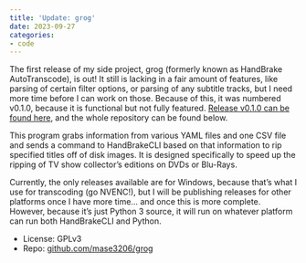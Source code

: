 ```yaml
---
title: 'Update: grog'
date: 2023-09-27
categories:
- code
---
```


The first release of my side project, grog (formerly known as HandBrake AutoTranscode), is out! It still is lacking in a fair amount of features, like parsing of certain filter options, or parsing of any subtitle tracks, but I need more time before I can work on those. Because of this, it was numbered v0.1.0, because it is functional but not fully featured. [Release v0.1.0 can be found here](https://github.com/Mase3206/grog/releases/tag/v0.1.0), and the whole repository can be found below.

This program grabs information from various YAML files and one CSV file and sends a command to HandBrakeCLI based on that information to rip specified titles off of disk images. It is designed specifically to speed up the ripping of TV show collector’s editions on DVDs or Blu-Rays.

Currently, the only releases available are for Windows, because that’s what I use for transcoding (go NVENC!), but I will be publishing releases for other platforms once I have more time… and once this is more complete. However, because it’s just Python 3 source, it will run on whatever platform can run both HandBrakeCLI and Python.

- License: GPLv3
- Repo: [github.com/mase3206/grog](https://github.com/mase3206/grog)
